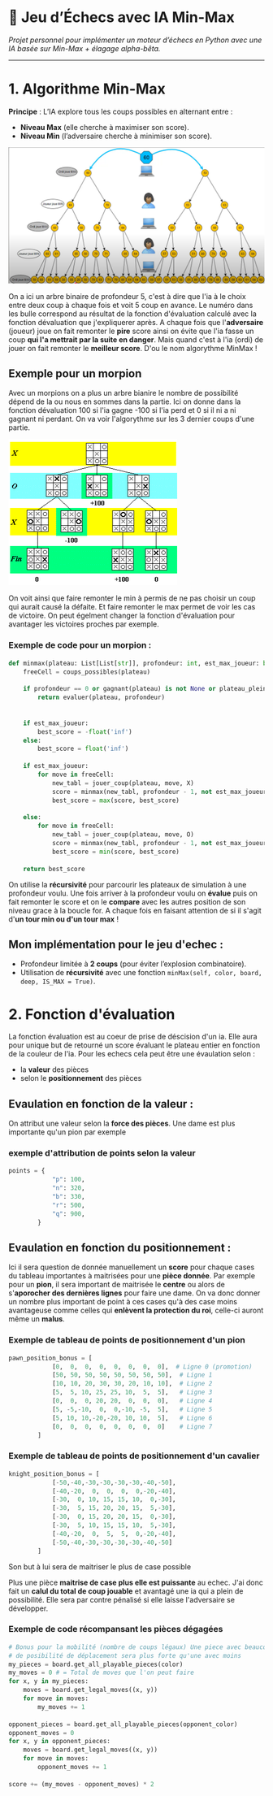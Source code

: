 # 🏁 Jeu d’Échecs avec IA Min-Max
*Projet personnel pour implémenter un moteur d’échecs en Python avec une IA basée sur Min-Max + élagage alpha-bêta.*

---


# 1. Algorithme Min-Max
**Principe** : L’IA explore tous les coups possibles en alternant entre :
- **Niveau Max** (elle cherche à maximiser son score).
- **Niveau Min** (l’adversaire cherche à minimiser son score).

![alt text](pct_README/MinMax.png)

On a ici un arbre binaire de profondeur 5, c'est à dire que l'ia à le choix entre deux coup à chaque fois et voit 5 coup en avance. Le numéro dans les bulle correspond au résultat de la fonction d'évaluation calculé avec la fonction dévaluation que j'expliquerer après. A chaque fois que l'**adversaire** (joueur) joue on fait remonter le **pire** score ainsi on évite que l'ia fasse un coup **qui l'a mettrait par la suite en danger**. Mais quand c'est à l'ia (ordi) de jouer on fait remonter le **meilleur score**. D'ou le nom algorythme MinMax !



## Exemple pour un morpion

Avec un morpions on a plus un arbre bianire le nombre de possibilité dépend de la ou nous en sommes dans la partie. Ici on donne dans la fonction dévaluation 100 si l'ia gagne -100 si l'ia perd et 0 si il ni a ni gagnant ni perdant. On va voir l'algorythme sur les 3 dernier coups d'une partie.



![alt text](pct_README/Morpion.png)

On voit ainsi que faire remonter le min à permis de ne pas choisir un coup qui aurait causé la défaite. Et faire remonter le max permet de voir les cas de victoire. On peut égelment changer la fonction d'évaluation pour avantager les victoires proches par exemple.



### Exemple de code pour un morpion :

```python
def minmax(plateau: List[List[str]], profondeur: int, est_max_joueur: bool) -> int:
    freeCell = coups_possibles(plateau)

    if profondeur == 0 or gagnant(plateau) is not None or plateau_plein(plateau):
        return evaluer(plateau, profondeur)
    

    if est_max_joueur:
        best_score = -float('inf')
    else:
        best_score = float('inf')
    
    if est_max_joueur:
        for move in freeCell:
            new_tabl = jouer_coup(plateau, move, X)
            score = minmax(new_tabl, profondeur - 1, not est_max_joueur)
            best_score = max(score, best_score)
            
    else:
        for move in freeCell:
            new_tabl = jouer_coup(plateau, move, O)
            score = minmax(new_tabl, profondeur - 1, not est_max_joueur)
            best_score = min(score, best_score)
        
    return best_score
```

On utilise la **récursivité** pour parcourir les plateaux de simulation à une profondeur voulu. Une fois arriver à la profondeur voulu on **évalue** puis on fait remonter le score et on le **compare** avec les autres position de son niveau grace à la boucle for. A chaque fois en faisant attention de si il s'agit d'**un tour min ou d'un tour max** !



## Mon implémentation pour le jeu d'echec :
- Profondeur limitée à **2 coups** (pour éviter l’explosion combinatoire).
- Utilisation de **récursivité** avec une fonction `minMax(self, color, board, deep, IS_MAX = True)`.






# 2. Fonction d'évaluation
La fonction évaluation est au coeur de prise de déscision d'un ia. Elle aura pour unique but de retourné un score évaluant le plateau entier en fonction de la couleur de l'ia.
Pour les echecs cela peut être une évaulation selon :
- la **valeur** des pièces
- selon le **positionnement** des pièces


## Evaulation en fonction de la valeur :

On attribut une valeur selon la **force des pièces**. Une dame est plus importante qu'un pion par exemple

### exemple d'attribution de points selon la valeur
```python
points = {
            "p": 100,
            "n": 320,
            "b": 330,
            "r": 500,
            "q": 900,
        }
```


## Evaulation en fonction du positionnement :

Ici il sera question de donnée manuellement un **score** pour chaque cases du tableau importantes à maitrisées pour une **pièce donnée**.
Par exemple pour un **pion**, il sera important de maitrisée le **centre** ou alors de s'**aporocher des dernières lignes** pour faire une dame. On va donc donner un nombre plus important de point à ces cases qu'à des case moins avantageuse comme celles qui **enlèvent la protection du roi**, celle-ci auront même un **malus**.

### Exemple de tableau de points de positionnement d'un pion
```python
pawn_position_bonus = [
            [0,  0,  0,  0,  0,  0,  0,  0],  # Ligne 0 (promotion)
            [50, 50, 50, 50, 50, 50, 50, 50],  # Ligne 1
            [10, 10, 20, 30, 30, 20, 10, 10],  # Ligne 2
            [5,  5, 10, 25, 25, 10,  5,  5],   # Ligne 3
            [0,  0,  0, 20, 20,  0,  0,  0],   # Ligne 4
            [5, -5,-10,  0,  0,-10, -5,  5],   # Ligne 5
            [5, 10, 10,-20,-20, 10, 10,  5],   # Ligne 6
            [0,  0,  0,  0,  0,  0,  0,  0]    # Ligne 7
        ]
```
### Exemple de tableau de points de positionnement d'un cavalier
```python
knight_position_bonus = [
            [-50,-40,-30,-30,-30,-30,-40,-50],
            [-40,-20,  0,  0,  0,  0,-20,-40],
            [-30,  0, 10, 15, 15, 10,  0,-30],
            [-30,  5, 15, 20, 20, 15,  5,-30],
            [-30,  0, 15, 20, 20, 15,  0,-30],
            [-30,  5, 10, 15, 15, 10,  5,-30],
            [-40,-20,  0,  5,  5,  0,-20,-40],
            [-50,-40,-30,-30,-30,-30,-40,-50]
        ]
```
Son but à lui sera de maitriser le plus de case possible

Plus une pièce **maitrise de case plus elle est puissante** au echec. J'ai donc fait un **calul du total de coup jouable** et avantagé une ia qui a plein de possibilité. Elle sera par contre pénalisé si elle laisse l'adversaire se développer.

### Exemple de code récompansant les pièces dégagées
```python
# Bonus pour la mobilité (nombre de coups légaux) Une piece avec beaucoup 
# de posibilité de déplacement sera plus forte qu'une avec moins
my_pieces = board.get_all_playable_pieces(color)
my_moves = 0 # = Total de moves que l'on peut faire
for x, y in my_pieces:
    moves = board.get_legal_moves((x, y))
    for move in moves:
        my_moves += 1

opponent_pieces = board.get_all_playable_pieces(opponent_color)
opponent_moves = 0
for x, y in opponent_pieces:
    moves = board.get_legal_moves((x, y))
    for move in moves:
        opponent_moves += 1

score += (my_moves - opponent_moves) * 2
```